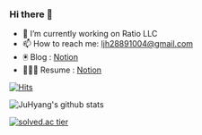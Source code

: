 ### Hi there 👋

- 🔭 I’m currently working on Ratio LLC
- 📫 How to reach me: ljh28891004@gmail.com
- 🖲 Blog : [Notion](https://ju-hyang.notion.site/Hyang-s-Blog-1575e6e0bc1b4b28a68bce4a0b702e2a)
- 🧑🏻‍💻 Resume : [Notion](https://ju-hyang.notion.site/6bf4203889e74615b8eacb63d43ac34c)

<!--
**JuHyang/JuHyang** is a ✨ _special_ ✨ repository because its `README.md` (this file) appears on your GitHub profile.

Here are some ideas to get you started:


- 👯 I’m looking to collaborate on ...
- 🤔 I’m looking for help with ...
- 💬 Ask me about ...

- 😄 Pronouns: ...
- ⚡ Fun fact: ...
-->

[![Hits](https://hits.seeyoufarm.com/api/count/incr/badge.svg?url=https%3A%2F%2Fgithub.com%2FJuHyang&count_bg=%2379C83D&title_bg=%23555555&icon=&icon_color=%23E7E7E7&title=hits&edge_flat=false)](https://hits.seeyoufarm.com)

![JuHyang's github stats](https://github-readme-stats.vercel.app/api?username=JuHyang&show_icons=true)

[![solved.ac tier](http://mazassumnida.wtf/api/generate_badge?boj=kkss2889)](https://solved.ac/kkss2889)


